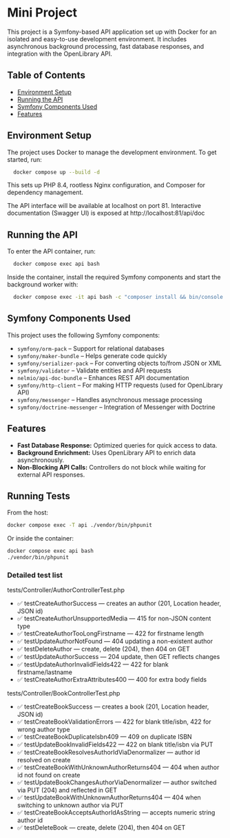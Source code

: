 # Mini Project

This project is a Symfony-based API application set up with Docker for an isolated and easy-to-use development environment. It includes asynchronous background processing, fast database responses, and integration with the OpenLibrary API.

## Table of Contents
- [Environment Setup](#environment-setup)
- [Running the API](#running-the-api)
- [Symfony Components Used](#symfony-components-used)
- [Features](#features)

## Environment Setup

The project uses Docker to manage the development environment. To get started, run:

```bash
  docker compose up --build -d
```
This sets up PHP 8.4, rootless Nginx configuration, and Composer for dependency management.

The API interface will be available at localhost on port 81. 
Interactive documentation (Swagger UI) is exposed at http://localhost:81/api/doc

## Running the API

To enter the API container, run:
```bash
  docker compose exec api bash
```
Inside the container, install the required Symfony components and start the background worker with:
```bash
  docker compose exec -it api bash -c "composer install && bin/console doctrine:migrations:migrate --no-interaction && bin/console messenger:consume async -vv"
```

## Symfony Components Used

This project uses the following Symfony components:

- `symfony/orm-pack` – Support for relational databases
- `symfony/maker-bundle` – Helps generate code quickly
- `symfony/serializer-pack` – For converting objects to/from JSON or XML
- `symfony/validator` – Validate entities and API requests
- `nelmio/api-doc-bundle` – Enhances REST API documentation
- `symfony/http-client` – For making HTTP requests (used for OpenLibrary API)
- `symfony/messenger` – Handles asynchronous message processing
- `symfony/doctrine-messenger` – Integration of Messenger with Doctrine

## Features

- **Fast Database Response:** Optimized queries for quick access to data.
- **Background Enrichment:** Uses OpenLibrary API to enrich data asynchronously.
- **Non-Blocking API Calls:** Controllers do not block while waiting for external API responses.

## Running Tests

From the host:
```bash
docker compose exec -T api ./vendor/bin/phpunit
```

Or inside the container:
```bash
docker compose exec api bash
./vendor/bin/phpunit
```

### Detailed test list

tests/Controller/AuthorControllerTest.php
- ✅ testCreateAuthorSuccess — creates an author (201, Location header, JSON id)
- ✅ testCreateAuthorUnsupportedMedia — 415 for non-JSON content type
- ✅ testCreateAuthorTooLongFirstname — 422 for firstname length
- ✅ testUpdateAuthorNotFound — 404 updating a non-existent author
- ✅ testDeleteAuthor — create, delete (204), then 404 on GET
- ✅ testUpdateAuthorSuccess — 204 update, then GET reflects changes
- ✅ testUpdateAuthorInvalidFields422 — 422 for blank firstname/lastname
- ✅ testCreateAuthorExtraAttributes400 — 400 for extra body fields

tests/Controller/BookControllerTest.php
- ✅ testCreateBookSuccess — creates a book (201, Location header, JSON id)
- ✅ testCreateBookValidationErrors — 422 for blank title/isbn, 422 for wrong author type
- ✅ testCreateBookDuplicateIsbn409 — 409 on duplicate ISBN
- ✅ testUpdateBookInvalidFields422 — 422 on blank title/isbn via PUT
- ✅ testCreateBookResolvesAuthorIdViaDenormalizer — author id resolved on create
- ✅ testCreateBookWithUnknownAuthorReturns404 — 404 when author id not found on create
- ✅ testUpdateBookChangesAuthorViaDenormalizer — author switched via PUT (204) and reflected in GET
- ✅ testUpdateBookWithUnknownAuthorReturns404 — 404 when switching to unknown author via PUT
- ✅ testCreateBookAcceptsAuthorIdAsString — accepts numeric string author id
- ✅ testDeleteBook — create, delete (204), then 404 on GET